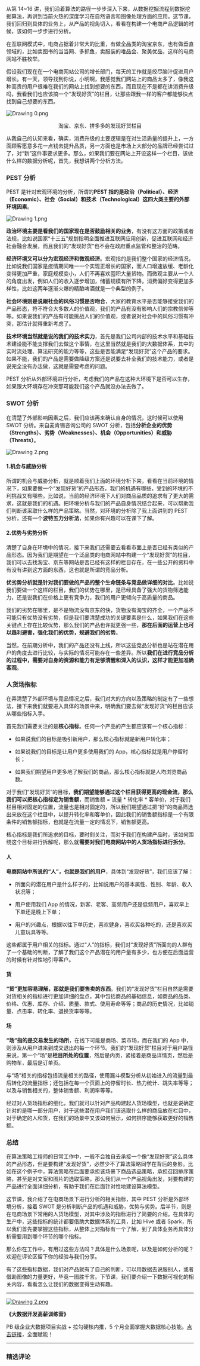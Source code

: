 <p data-nodeid="7112" class="">从第 14~16 讲，我们沿着算法的路径一步步深入下来，从数据挖掘流程到数据挖掘算法，再讲到当前火热的深度学习在自然语言和图像处理方面的应用。这节课，我们回归到具体的业务上，从产品的视角切入，看看在构建一个电商产品逻辑的时候，该如何一步步进行分析。</p>
<p data-nodeid="7113">在互联网模式中，电商占据着非常大的比重，有做全品类的淘宝京东，也有做垂直领域的，比如卖图书的当当网、多抓鱼，卖服装的唯品会、聚美优品，这样的电商网站不胜枚举。</p>
<p data-nodeid="7114">假设我们现在在一个电商网站公司的增长部门，每天的工作就是绞尽脑汁促进用户增长。有一天，领导找到你说，小明啊，我感觉我们网站上的商品太多了，像我这种高贵的用户很难在我们的网站上找到想要的东西，而且现在不是都在讲消费升级吗，我看我们也应该搞一个“发现好货”的栏目，让那些跟我一样的客户都能够快点找到自己想要的东西。</p>
<p data-nodeid="7115"><img src="https://s0.lgstatic.com/i/image6/M00/27/AB/Cgp9HWBdflGAeha2AAZtnvTPMgk273.png" alt="Drawing 0.png" data-nodeid="7180"></p>
<div data-nodeid="7116"><p style="text-align:center">淘宝、京东、拼多多的发现好货栏目</p></div>
<p data-nodeid="7117">从我自己的认知来看，确实，消费升级的主要逻辑是在对生活质量的提升上，一方面顾客愿意多花一点钱去提升品质，另一方面也是市场上大部分的品牌已经尝试过了，对“新”这件事要求更多。那么，如果我们要在网站上开设这样一个栏目，该做什么样的数据分析呢，首先，我想讲两个分析方法。</p>
<h3 data-nodeid="7118">PEST 分析</h3>
<p data-nodeid="7119">PEST 是针对宏观环境的分析，所谓的<strong data-nodeid="7188">PEST 指的是政治（Political）、经济（Economic）、社会（Social）和技术（Technological）这四大类主要的外部环境因素</strong>。</p>
<p data-nodeid="7120"><img src="https://s0.lgstatic.com/i/image6/M00/27/A7/CioPOWBdfmKAVpFDAAAeYEtufEI964.png" alt="Drawing 1.png" data-nodeid="7191"></p>
<p data-nodeid="7121"><strong data-nodeid="7196">政治环境主要是看我们的国家现在是否鼓励相关的业务</strong>，有没有这方面的政策或者法规，比如说国家“十三五”规划指明全面推进互联网应用创新，促进互联网和经济社会融合发展，而且我们的“发现好货”也不会在政府重点监管和整治的范畴。</p>
<p data-nodeid="7122"><strong data-nodeid="7201">经济环境又可以分为宏观经济和微观经济</strong>。宏观指的是我们整个国家的经济情况，比如说我们国家是疫情期间唯一一个实现正增长的国家，而人口增速放缓、老龄化变得更加严重，家庭规模变小，人们不再喜欢囤积大量货物。而微观主要从一个人的角度出发，例如人们的收入逐步增加，储蓄规模有所下降，消费偏好变得更加多样性，比如这两年逐渐火爆的精酿啤酒就是一个典型的例子。</p>
<p data-nodeid="7123"><strong data-nodeid="7206">社会环境则是说跟社会的风俗习惯是否吻合</strong>，大家的教育水平是否能够接受我们的产品形态，符不符合大多数人的价值观，我们的产品有没有影响人们的宗教信仰等等。如果说我们的产品有可能挑战人们的价值观，或者说对社会中的风俗习惯有冲突，那估计就得重新考虑了。</p>
<p data-nodeid="7124"><strong data-nodeid="7211">技术环境当然就是说的我们的技术实力</strong>，首先是我们公司内部的技术水平和基础技术建设能不能支撑我们去做这个事情，在这里当然就是我们的大数据体系，其中的实时流处理、算法研究的能力等等，这些是否能满足“发现好货”这个产品的要求。如果不能，我们的产品是需要做降级方案还是说要去补全我们的技术能力，或者是说完全没有办法做，这就是需要考虑的问题。</p>
<p data-nodeid="7125">PEST 分析从外部环境进行分析，考虑我们的产品在这种大环境下是否可以生存，如果跟大环境存在冲突那可能我们这个产品就没办法去做了。</p>
<h3 data-nodeid="7126">SWOT 分析</h3>
<p data-nodeid="7127">在清楚了外部影响因素之后，我们应该再来确认自身的情况，这时候可以使用 SWOT 分析。来自麦肯锡咨询公司的 SWOT 分析，包括<strong data-nodeid="7219">分析企业的优势（Strengths）、劣势（Weaknesses）、机会（Opportunities）和威胁（Threats）</strong>。</p>
<p data-nodeid="7128"><img src="https://s0.lgstatic.com/i/image6/M01/27/AB/Cgp9HWBdfm6AEvOpAABchn7qtuA896.png" alt="Drawing 2.png" data-nodeid="7222"></p>
<h4 data-nodeid="7129">1.机会与威胁分析</h4>
<p data-nodeid="7130">所谓的机会与威胁分析，就是顺着我们上面的环境分析下来，看看在当前环境的情况下，如果要做一个“发现好货”的产品形态，我们的机遇有哪些，受到的环境的不利挑战又有哪些。比如说，当前的经济环境下人们对商品品质的追求有了更大的需求，这就是我们的机遇。把环境分析与我们的产品自身情况结合起来，可以帮助我们判断该采取什么样的产品策略。当然，对环境的分析除了我上面讲到的 PEST 分析，还有一个<strong data-nodeid="7229">波特五力分析法</strong>，如果你有兴趣可以在课下了解。</p>
<h4 data-nodeid="7131">2.优势与劣势分析</h4>
<p data-nodeid="7132">清楚了自身在环境中的情况，接下来我们还需要去看看市面上是否已经有类似的产品形态。因为我们是期望在一个泛品类的电商网站中构建一个“发现好货”的栏目，我们可以去找淘宝、京东等网站是否已经有这样的栏目存在，在一些公开的资料中有没有讲到这方面的东西，这也就是所谓的竞品分析。</p>
<p data-nodeid="7133"><strong data-nodeid="7236">优劣势分析就是针对我们要做的产品的整个生命链条与竞品做详细的对比</strong>。比如说我们要做一个这样的栏目，我们的优势在哪里，是已经具备了强大的货物筛选能力，还是说我们在价格上更有竞争力，我们的用户更倾向于高质量的商品。</p>
<p data-nodeid="7134">我们的劣势在哪里，是不是物流没有京东的快，货物没有淘宝的齐全，一个产品不可能只有优势没有劣势，但是我们要清楚成功的关键要素是什么，如果我们在这些关键点上存在比较优势，那么我们的产品也许就更强一些，<strong data-nodeid="7242">那在后面的运营上也可以趋利避害，强化我们的优势，规避我们的劣势</strong>。</p>
<p data-nodeid="7135">当然，在前期分析中，我们的产品还没有上线，所以这些竞品分析也是站在潜在用户的角度去进行比较，与实际的情况可能存在一些差异。所以<strong data-nodeid="7248">我们在进行竞品分析的过程中，需要对自身的资源和能力有足够清醒和深入的认识，这样才能更加准确客观</strong>。</p>
<h3 data-nodeid="7136">人货场指标</h3>
<p data-nodeid="7137">在弄清楚了外部环境与竞品情况之后，我们对大的方向以及策略的制定有了一些想法，接下来我们就要进入具体的场景中来，明确我们要去做“发现好货”的栏目应该从哪些指标入手。</p>
<p data-nodeid="7138">首先我们需要关注的是<strong data-nodeid="7256">核心指标</strong>。任何一个产品的产生都应该有一个核心指标：</p>
<ul data-nodeid="7139">
<li data-nodeid="7140">
<p data-nodeid="7141">如果说我们的目标是吸引新用户，那么核心指标就是新用户转化率；</p>
</li>
<li data-nodeid="7142">
<p data-nodeid="7143">如果说我们的目标是让用户更多使用我们的 App，核心指标就是用户停留时长；</p>
</li>
<li data-nodeid="7144">
<p data-nodeid="7145">如果我们期望用户更多地了解我们的商品，那么核心指标就是人均浏览商品数。</p>
</li>
</ul>
<p data-nodeid="7146">对于我们“发现好货”的目标，<strong data-nodeid="7269">我们期望能够通过这个栏目获得更高的现金流，那么我们可以把核心指标定为销售额</strong>，而销售额 = 流量 * 转化率 * 客单价，对于我们栏目相对固定的位置，流量也是相对固定的，所以我们期望通过把“好”的商品筛选出来放在这个栏目中，以提升转化率和客单价，因此我们的销售额指标是一个有限条件的销售额指标，也就是在流量一定的情况下，销售额更高。</p>
<p data-nodeid="7147">核心指标是我们所追求的目标，要时刻关注，而对于我们在构建产品时，该如何围绕这个目标进行拆解呢，那么就<strong data-nodeid="7275">需要对我们电商网站中的人货场指标进行拆分</strong>。</p>
<h4 data-nodeid="7148">人</h4>
<p data-nodeid="7149"><strong data-nodeid="7281">电商网站中所说的“人”，也就是我们的用户</strong>，具体到“发现好货”，我们应该了解：</p>
<ul data-nodeid="7150">
<li data-nodeid="7151">
<p data-nodeid="7152">所面向的潜在用户是什么样子的，比如说用户的基本属性、性别、年龄、收入状况等；</p>
</li>
<li data-nodeid="7153">
<p data-nodeid="7154">用户使用我们 App 的情况，新客、老客、高频用户还是低频用户，喜欢早上下单还是晚上下单；</p>
</li>
<li data-nodeid="7155">
<p data-nodeid="7156">用户的兴趣点，根据以往下单历史，喜欢健身，喜欢买各种吃的，还是喜欢买儿童玩具等等。</p>
</li>
</ul>
<p data-nodeid="7157">这些都属于用户相关的指标。通过“人”的指标，我们对“发现好货”所面向的人群有了一个基础的判断，了解了我们这个产品潜在的用户量有多少，也方便在后面运营的时候有针对性地引导客户。</p>
<h4 data-nodeid="7158">货</h4>
<p data-nodeid="7159"><strong data-nodeid="7291">“货”更加容易理解，那就是我们要售卖的东西</strong>。我们的“发现好货”栏目自然是需要对货相关的指标进行更加详细的盘点，其中包括商品的基础信息，如商品的品类、价格、优惠、库存、介绍、质量、款式、使用寿命等等；商品的历史情况，比如销量、点击率、转化率、退换货率等等。</p>
<h4 data-nodeid="7160">场</h4>
<p data-nodeid="7161"><strong data-nodeid="7301">“场”指的是交易发生的场所</strong>，在线下可能是商场、菜市场，而在我们的 App 中，则涉及从用户进来到成交退出的每一个环节。我们的“发现好货”栏目对于用户路径来说，第一个“场”是<strong data-nodeid="7302">栏目所处的位置</strong>，然后是内页，紧接着是商品详情页，然后是购物车，最后是订单页。</p>
<p data-nodeid="7162">与“场”相关的指标包括流量相关的路径，使用漏斗模型分析从初始进入的流量到最后转化的流量指标；还包括在每一个页面上的停留时长、热力统计、跳失率等等；以及与销售相关的，整体销售额、利润率等等。</p>
<p data-nodeid="7163">经过对人货场指标的细化，我们就可以针对产品构建起人货场模型，也就是说确定针对的是哪一部分用户，对于这些潜在用户我们该选取什么样的商品放在栏目中，对于确定的人和货，在我们的场景中又该如何展示，如何排序能够获取更好的销售额。</p>
<h3 data-nodeid="7164">总结</h3>
<p data-nodeid="7165">在算法策略工程师的日常工作中，一般不会独自去承接一个像“发现好货”这么具体的产品形态，但是要构建“发现好货”，必然少不了算法策略同学在背后的身影。比如在这个例子中，算法策略在后面要承担该场景下商品选品策略，承担召回排序策略，甚至是对文案和图片的选取策略，那么我们从一个产品视角出发，对要构建的产品进行全面详细分析，有助于我们在后面针对性地建设算法模型。</p>
<p data-nodeid="7166">这节课，我介绍了在电商场景下进行分析的相关指标，其中 PEST 分析是外部环境分析，接着 SWOT 是分析判断产品的机遇和威胁，优势与劣势。后半节，则是在电商场景下常用的人货场模型，对其中涉及的指标进行了简要的介绍。在具体的生产中，这些指标的统计都要借助大数据体系的工具，比如 Hive 或者 Spark，所以我们首先要掌握这些指标，从整体上对指标有一个了解，到了具体业务再具体分析需要用到哪个环节的哪个指标。</p>
<p data-nodeid="7167">那么你在工作中，有用过这些方法吗？具体是什么场景呢，以及是如何分析的呢？欢迎在评论区留下你的经验与我们分享。</p>
<p data-nodeid="7168">有了这些指标数据，我们对产品就有了自己的判断，可以用数据去说服别人，或者借助图像的力量更好，毕竟一图胜千言。下节课，我们要介绍一下数据可视化的相关内容，看看怎么让我们的数据变得生动有趣。</p>
<hr data-nodeid="7319">
<p data-nodeid="7320"><a href="https://shenceyun.lagou.com/r/rJs" data-nodeid="7327"><img src="https://s0.lgstatic.com/i/image6/M00/00/6D/Cgp9HWAaHaOAI85HAAUCrlmIuEw966.png" alt="Drawing 2.png" data-nodeid="7326"></a></p>
<p data-nodeid="7321"><strong data-nodeid="7331">《大数据开发高薪训练营》</strong></p>
<p data-nodeid="7322" class="te-preview-highlight">PB 级企业大数据项目实战 + 拉勾硬核内推，5 个月全面掌握大数据核心技能。<a href="https://shenceyun.lagou.com/r/rJs" data-nodeid="7335">点击链接</a>，全面赋能！</p>

---

### 精选评论


